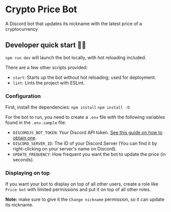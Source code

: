 # Crypto Price Bot

A Discord bot that updates its nickname with the latest price of a
cryptocurrency

## Developer quick start 👩‍💻

`npm run dev` will launch the bot locally, with hot reloading included.

There are a few other scripts provided:

- `start`: Starts up the bot without hot reloading; used for deployment.
- `lint`: Lints the project with ESLint.

### Configuration

First, install the dependencies: `npm install` `npm install -D`

For the bot to run, you need to create a `.env` file with the following
variables found in the `.env.sample` file:

- `DISCORDJS_BOT_TOKEN`: Your Discord API token.
  [See this guide on how to obtain one](https://github.com/reactiflux/discord-irc/wiki/Creating-a-discord-bot-&-getting-a-token).
- `DISCORD_SERVER_ID`: The ID of your Discord Server (You can find it by
  right-clicking on your server's name on Discord).
- `UPDATE_FREQUENCY`: How frequent you want the bot to update the price (in
  seconds).

### Displaying on top

If you want your bot to display on top of all other users, create a role like
`Price bot` with limited permissions and put it on top of all other roles.

**Note:** make sure to give it the `Change nickname` permission, so it can
update its nickname.
